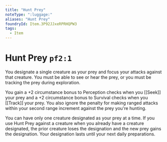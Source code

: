 ```yaml
---
title: "Hunt Prey"
noteType: ":luggage:"
aliases: "Hunt Prey"
foundryId: Item.3P92JJxeRPRHQPW3
tags:
  - Item
---
```


# Hunt Prey `pf2:1`

You designate a single creature as your prey and focus your attacks against that creature. You must be able to see or hear the prey, or you must be tracking the prey during exploration.

You gain a +2 circumstance bonus to Perception checks when you [[Seek]] your prey and a +2 circumstance bonus to Survival checks when you [[Track]] your prey. You also ignore the penalty for making ranged attacks within your second range increment against the prey you're hunting.

You can have only one creature designated as your prey at a time. If you use Hunt Prey against a creature when you already have a creature designated, the prior creature loses the designation and the new prey gains the designation. Your designation lasts until your next daily preparations.

